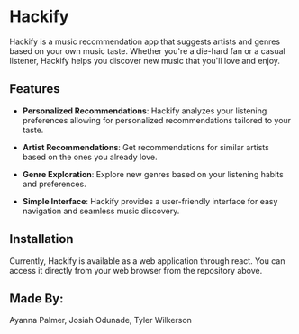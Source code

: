 # Hackify

Hackify is a music recommendation app that suggests artists and genres based on your own music taste. Whether you're a die-hard fan or a casual listener, Hackify helps you discover new music that you'll love and enjoy.

## Features

- **Personalized Recommendations**: Hackify analyzes your listening preferences allowing for personalized recommendations tailored to your taste.

- **Artist Recommendations**: Get recommendations for similar artists based on the ones you already love.

- **Genre Exploration**: Explore new genres based on your listening habits and preferences.

- **Simple Interface**: Hackify provides a user-friendly interface for easy navigation and seamless music discovery.

## Installation

Currently, Hackify is available as a web application through react. You can access it directly from your web browser from the repository above.

## Made By: 
Ayanna Palmer, Josiah Odunade, Tyler Wilkerson
